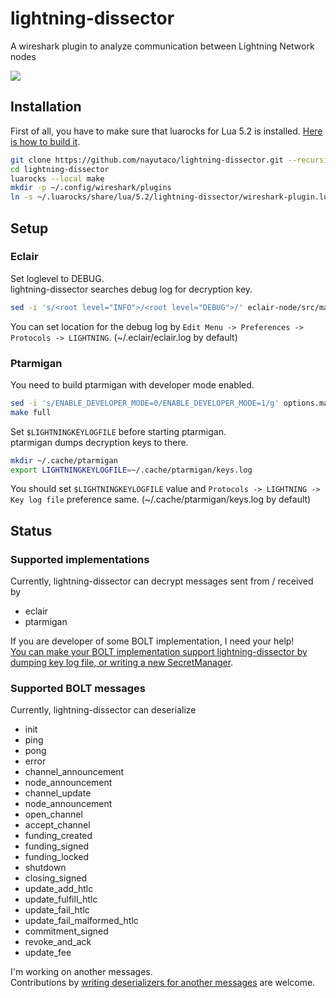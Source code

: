 # lightning-dissector
A wireshark plugin to analyze communication between Lightning Network nodes

![](https://user-images.githubusercontent.com/12756700/45472759-1b79fe00-b770-11e8-812b-f73e8cd18ab6.png)

## Installation
First of all, you have to make sure that luarocks for Lua 5.2 is installed.
[Here is how to build it](https://github.com/luarocks/luarocks/wiki/Installation-instructions-for-Unix).

```bash
git clone https://github.com/nayutaco/lightning-dissector.git --recursive
cd lightning-dissector
luarocks --local make
mkdir -p ~/.config/wireshark/plugins
ln -s ~/.luarocks/share/lua/5.2/lightning-dissector/wireshark-plugin.lua ~/.config/wireshark/plugins/lightning-dissector.lua
```

## Setup
### Eclair
Set loglevel to DEBUG.  
lightning-dissector searches debug log for decryption key.

```bash
sed -i 's/<root level="INFO">/<root level="DEBUG">/' eclair-node/src/main/resources/logback.xml
```

You can set location for the debug log by `Edit Menu -> Preferences -> Protocols -> LIGHTNING`. (~/.eclair/eclair.log by default)

### Ptarmigan
You need to build ptarmigan with developer mode enabled.
```bash
sed -i 's/ENABLE_DEVELOPER_MODE=0/ENABLE_DEVELOPER_MODE=1/g' options.mak
make full
```

Set `$LIGHTNINGKEYLOGFILE` before starting ptarmigan.  
ptarmigan dumps decryption keys to there.

```bash
mkdir ~/.cache/ptarmigan
export LIGHTNINGKEYLOGFILE=~/.cache/ptarmigan/keys.log 
```

You should set `$LIGHTNINGKEYLOGFILE` value and `Protocols -> LIGHTNING -> Key log file` preference same. (~/.cache/ptarmigan/keys.log by default)

## Status
### Supported implementations
Currently, lightning-dissector can decrypt messages sent from / received by
- eclair
- ptarmigan

If you are developer of some BOLT implementation, I need your help!  
[You can make your BOLT implementation support lightning-dissector by dumping key log file, or writing a new SecretManager](https://github.com/nayutaco/lightning-dissector/blob/master/CONTRIBUTING.md).

### Supported BOLT messages
Currently, lightning-dissector can deserialize
- init
- ping
- pong
- error
- channel_announcement
- node_announcement
- channel_update
- node_announcement
- open_channel
- accept_channel
- funding_created
- funding_signed
- funding_locked
- shutdown
- closing_signed
- update_add_htlc
- update_fulfill_htlc
- update_fail_htlc
- update_fail_malformed_htlc
- commitment_signed
- revoke_and_ack
- update_fee

I'm working on another messages.  
Contributions by [writing deserializers for another messages](https://github.com/nayutaco/lightning-dissector/blob/master/CONTRIBUTING.md#add-support-for-another-message) are welcome.
